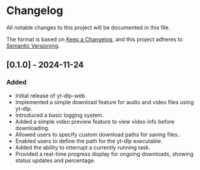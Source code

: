 # Changelog

All notable changes to this project will be documented in this file.

The format is based on [Keep a Changelog](https://keepachangelog.com/en/1.1.0/),
and this project adheres to [Semantic Versioning](https://semver.org/spec/v2.0.0.html).

## [0.1.0] - 2024-11-24

### Added

- Initial release of yt-dlp-web.
- Implemented a simple download feature for audio and video files using yt-dlp.
- Introduced a basic logging system.
- Added a simple video preview feature to view video info before downloading.
- Allowed users to specify custom download paths for saving files..
- Enabled users to define the path for the yt-dlp executable.
- Added the ability to interrupt a currently running task.
- Provided a real-time progress display for ongoing downloads, showing status updates and percentage.

